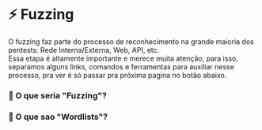 # ⚡ Fuzzing

O fuzzing faz parte do processo de reconhecimento na grande maioria dos pentests: Rede Interna/Externa, Web, API, etc. \
Essa etapa é altamente importante e merece muita atenção, para isso, separamos alguns links, comandos e ferramentas para auxiliar nesse processo, pra ver é só passar pra próxima pagina no botão abaixo.

### :busstop: O que seria "Fuzzing"?



### :busstop: O que sao "Wordlists"?
